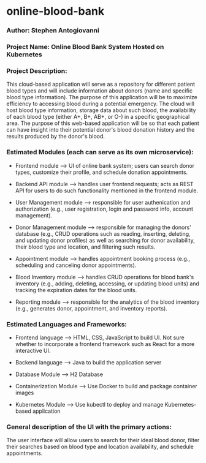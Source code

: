 # online-blood-bank

### Author: Stephen Antogiovanni

### Project Name: Online Blood Bank System Hosted on Kubernetes

### Project Description:
This cloud-based application will serve as a repository for different patient blood types and will include information about donors (name and specific blood type information). The purpose of this application will be to maximize efficiency to accessing blood during a potential emergency. The cloud will host blood type information, storage data about such blood, the availability of each blood type (either A+, B+, AB+, or O-) in a specific geographical area. The purpose of this web-based application will be so that each patient can have insight into their potential donor's blood donation history and the results produced by the donor's blood.

### Estimated Modules (each can serve as its own microservice):

* Frontend module --> UI of online bank system; users can search donor types, customize their profile, and schedule donation appointments.

* Backend API module --> handles user frontend requests; acts as REST API for users to do such functionality mentioned in the frontend module.

* User Management module --> responsible for user authenication and authorization (e.g., user registration, login and password info, account management).

* Donor Management module --> responsible for managing the donors' database (e.g., CRUD operations such as reading, inserting, deleting, and updating donor profiles) as well as searching for donor availability, their blood type and location, and filtering such results.

* Appointment module --> handles appointment booking process (e.g., scheduling and canceling donor appointments).

* Blood Inventory module --> handles CRUD operations for blood bank's inventory (e.g., adding, deleting, accessing, or updating blood units) and tracking the expiration dates for the blood units.

* Reporting module --> responsible for the analytics of the blood inventory (e.g., generates donor, appointment, and inventory reports).

### Estimated Languages and Frameworks:
* Frontend language --> HTML, CSS, JavaScript to build UI. Not sure whether to incorporate a frontend framework such as React for a more interactive UI.

* Backend language --> Java to build the application server

* Database Module --> H2 Database

* Containerization Module --> Use Docker to build and package container images

* Kubernetes Module --> Use kubectl to deploy and manage Kubernetes-based application

### General description of the UI with the primary actions:
The user interface will allow users to search for their ideal blood donor, filter their searches based on blood type and location availability, and schedule appointments.
